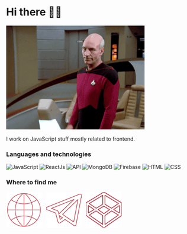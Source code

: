 # Hi there 👋🖖

![Picard waving](/assets/giphy.gif)

I work on JavaScript stuff mostly related to frontend.

### Languages and technologies

![JavaScript](https://img.shields.io/badge/-JavaScript-090909?style=for-the-badge&logo=JavaScript)
![ReactJs](https://img.shields.io/badge/-ReactJs-090909?style=for-the-badge&logo=React)
![API](https://img.shields.io/badge/-REST&#032;API-090909?style=for-the-badge)
![MongoDB](https://img.shields.io/badge/-MongoDB-090909?style=for-the-badge&logo=MongoDB)
![Firebase](https://img.shields.io/badge/-Firebase-090909?style=for-the-badge&logo=Firebase)
![HTML](https://img.shields.io/badge/-HTML-090909?style=for-the-badge&logo=html5)
![CSS](https://img.shields.io/badge/-CSS-090909?style=for-the-badge&logo=css3)

### Where to find me

[![Website](/assets/globe.svg)](http://yrmlnk.com)
&nbsp;
[![Telegram](/assets/telegram.svg)](http://t.me/ya_boris)
&nbsp;
[![Codepen](/assets/codepen.svg)](https://codepen.io/ya-boris)
